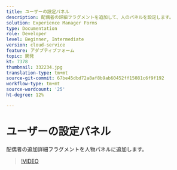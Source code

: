 ```yaml
---
title: ユーザーの設定パネル
description: 配偶者の詳細フラグメントを追加して、人のパネルを設定します。
solution: Experience Manager Forms
type: Documentation
role: Developer
level: Beginner, Intermediate
version: cloud-service
feature: アダプティブフォーム
topic: 開発
kt: 7378
thumbnail: 332234.jpg
translation-type: tm+mt
source-git-commit: 67be45dbd72a8af8b9ab60452ff15081c6f9f192
workflow-type: tm+mt
source-wordcount: '25'
ht-degree: 12%

---
```



# ユーザーの設定パネル

配偶者の追加詳細フラグメントを人物パネルに追加します。

>[!VIDEO](https://video.tv.adobe.com/v/332234?quality=12&learn=on)

